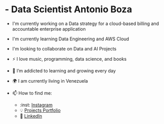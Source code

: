 # - Data Scientist Antonio Boza

- I'm currently working on a Data strategy for a cloud-based billing and accountable enterprise application
- I'm currently learning Data Engineering and AWS Cloud 
- I'm looking to collaborate on Data and AI Projects

- :zap: I love music, programming, data science, and books
- 🌱 I’m addicted to learning and growing every day
- :earth_africa: I am currently living in Venezuela
- 📫 How to find me: 
  - :inst: [Instagram](https://www.instagram.com/bozaleonantonio/)
  - :bulb: [Projects Portfolio](https://antonyboza.github.io/Portfolio/)
  - :office: [LinkedIn](https://www.linkedin.com/in/antonio-boza/?locale=en_US)
